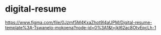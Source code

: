 # digital-resume
https://www.figma.com/file/0Jzmf5M4KxaZhot9l4aUPM/Digital-resume-template%3A-Tswanelo-mokoena?node-id=0%3A1&t=jkI62ac8OtvEpcLh-1